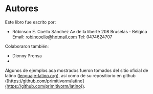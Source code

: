 # Autores
Este libro fue escrito por:
* Róbinson E. Coello Sánchez
Av de la liberté 208
Bruselas - Bélgica
Email: robincoello@hotmail.com
Tel: 0474624707

Colaboraron también:
* Dionny Prensa
* 

Algunos de ejemplos aca mostrados fueron tomados del sitio oficial de latino ([lenguaje-latino.org](http://lenguaje-latino.org/)), así como de su repositiorio en github ([https://github.com/primitivorm/latino](https://github.com/primitivorm/latino)).
